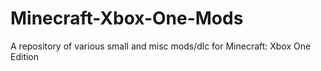 # Minecraft-Xbox-One-Mods
A repository of various small and misc mods/dlc for Minecraft: Xbox One Edition

